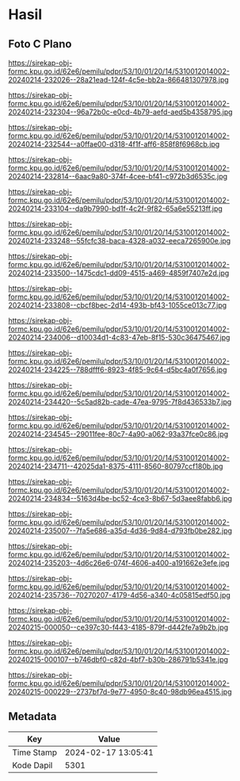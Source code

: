 # Hasil

## Foto C Plano

https://sirekap-obj-formc.kpu.go.id/62e6/pemilu/pdpr/53/10/01/20/14/5310012014002-20240214-232026--28a21ead-124f-4c5e-bb2a-866481307978.jpg

https://sirekap-obj-formc.kpu.go.id/62e6/pemilu/pdpr/53/10/01/20/14/5310012014002-20240214-232304--96a72b0c-e0cd-4b79-aefd-aed5b4358795.jpg

https://sirekap-obj-formc.kpu.go.id/62e6/pemilu/pdpr/53/10/01/20/14/5310012014002-20240214-232544--a0ffae00-d318-4f1f-aff6-858f8f6968cb.jpg

https://sirekap-obj-formc.kpu.go.id/62e6/pemilu/pdpr/53/10/01/20/14/5310012014002-20240214-232814--6aac9a80-374f-4cee-bf41-c972b3d6535c.jpg

https://sirekap-obj-formc.kpu.go.id/62e6/pemilu/pdpr/53/10/01/20/14/5310012014002-20240214-233104--da9b7990-bd1f-4c2f-9f82-65a6e55213ff.jpg

https://sirekap-obj-formc.kpu.go.id/62e6/pemilu/pdpr/53/10/01/20/14/5310012014002-20240214-233248--55fcfc38-baca-4328-a032-eeca7265900e.jpg

https://sirekap-obj-formc.kpu.go.id/62e6/pemilu/pdpr/53/10/01/20/14/5310012014002-20240214-233500--1475cdc1-dd09-4515-a469-4859f7407e2d.jpg

https://sirekap-obj-formc.kpu.go.id/62e6/pemilu/pdpr/53/10/01/20/14/5310012014002-20240214-233808--cbcf8bec-2d14-493b-bf43-1055ce013c77.jpg

https://sirekap-obj-formc.kpu.go.id/62e6/pemilu/pdpr/53/10/01/20/14/5310012014002-20240214-234006--d10034d1-4c83-47eb-8f15-530c36475467.jpg

https://sirekap-obj-formc.kpu.go.id/62e6/pemilu/pdpr/53/10/01/20/14/5310012014002-20240214-234225--788dfff6-8923-4f85-9c64-d5bc4a0f7656.jpg

https://sirekap-obj-formc.kpu.go.id/62e6/pemilu/pdpr/53/10/01/20/14/5310012014002-20240214-234420--5c5ad82b-cade-47ea-9795-7f8d436533b7.jpg

https://sirekap-obj-formc.kpu.go.id/62e6/pemilu/pdpr/53/10/01/20/14/5310012014002-20240214-234545--29011fee-80c7-4a90-a062-93a37fce0c86.jpg

https://sirekap-obj-formc.kpu.go.id/62e6/pemilu/pdpr/53/10/01/20/14/5310012014002-20240214-234711--42025da1-8375-4111-8560-80797ccf180b.jpg

https://sirekap-obj-formc.kpu.go.id/62e6/pemilu/pdpr/53/10/01/20/14/5310012014002-20240214-234834--5163d4be-bc52-4ce3-8b67-5d3aee8fabb6.jpg

https://sirekap-obj-formc.kpu.go.id/62e6/pemilu/pdpr/53/10/01/20/14/5310012014002-20240214-235007--7fa5e686-a35d-4d36-9d84-d793fb0be282.jpg

https://sirekap-obj-formc.kpu.go.id/62e6/pemilu/pdpr/53/10/01/20/14/5310012014002-20240214-235203--4d6c26e6-074f-4606-a400-a191662e3efe.jpg

https://sirekap-obj-formc.kpu.go.id/62e6/pemilu/pdpr/53/10/01/20/14/5310012014002-20240214-235736--70270207-4179-4d56-a340-4c05815edf50.jpg

https://sirekap-obj-formc.kpu.go.id/62e6/pemilu/pdpr/53/10/01/20/14/5310012014002-20240215-000050--ce397c30-f443-4185-879f-d442fe7a9b2b.jpg

https://sirekap-obj-formc.kpu.go.id/62e6/pemilu/pdpr/53/10/01/20/14/5310012014002-20240215-000107--b746dbf0-c82d-4bf7-b30b-286791b5341e.jpg

https://sirekap-obj-formc.kpu.go.id/62e6/pemilu/pdpr/53/10/01/20/14/5310012014002-20240215-000229--2737bf7d-9e77-4950-8c40-98db96ea4515.jpg


## Metadata

| Key        | Value               |
| ---------- | ------------------- |
| Time Stamp | 2024-02-17 13:05:41 |
| Kode Dapil | 5301                |



